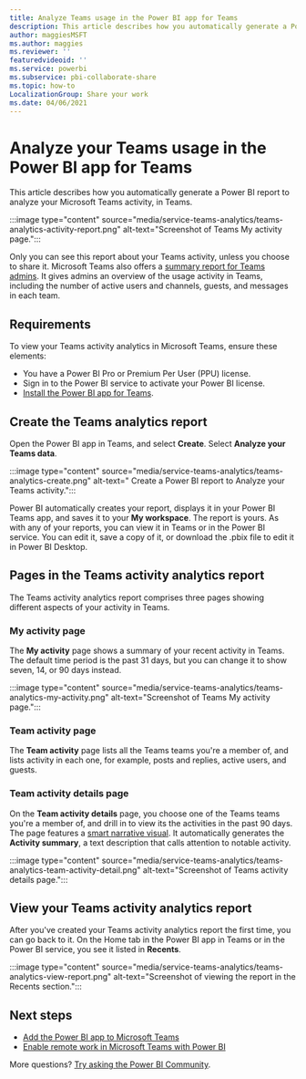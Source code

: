 ```yaml
---
title: Analyze Teams usage in the Power BI app for Teams
description: This article describes how you automatically generate a Power BI report to view your Microsoft Teams activity analytics, in Teams.
author: maggiesMSFT
ms.author: maggies
ms.reviewer: ''
featuredvideoid: ''
ms.service: powerbi
ms.subservice: pbi-collaborate-share
ms.topic: how-to
LocalizationGroup: Share your work
ms.date: 04/06/2021
---
```


# Analyze your Teams usage in the Power BI app for Teams

This article describes how you automatically generate a Power BI report to analyze your Microsoft Teams activity, in Teams.

:::image type="content" source="media/service-teams-analytics/teams-analytics-activity-report.png" alt-text="Screenshot of Teams My activity page.":::

Only you can see this report about your Teams activity, unless you choose to share it. Microsoft Teams also offers a [summary report for Teams admins](/microsoftteams/teams-analytics-and-reports/teams-usage-report). It gives admins an overview of the usage activity in Teams, including the number of active users and channels, guests, and messages in each team.

## Requirements

To view your Teams activity analytics in Microsoft Teams, ensure these elements:

- You have a Power BI Pro or Premium Per User (PPU) license.
- Sign in to the Power BI service to activate your Power BI license.
- [Install the Power BI app for Teams](service-microsoft-teams-app.md).

## Create the Teams analytics report

Open the Power BI app in Teams, and select **Create**.
Select **Analyze your Teams data**.

:::image type="content" source="media/service-teams-analytics/teams-analytics-create.png" alt-text=" Create a Power BI report to Analyze your Teams activity.":::

Power BI automatically creates your report, displays it in your Power BI Teams app, and saves it to your **My workspace**. The report is yours. As with any of your reports, you can view it in Teams or in the Power BI service. You can edit it, save a copy of it, or download the .pbix file to edit it in Power BI Desktop.

## Pages in the Teams activity analytics report

The Teams activity analytics report comprises three pages showing different aspects of your activity in Teams.

### My activity page

The **My activity** page shows a summary of your recent activity in Teams. The default time period is the past 31 days, but you can change it to show seven, 14, or 90 days instead.

:::image type="content" source="media/service-teams-analytics/teams-analytics-my-activity.png" alt-text="Screenshot of Teams My activity page.":::

### Team activity page

The **Team activity** page lists all the Teams teams you're a member of, and lists activity in each one, for example, posts and replies, active users, and guests. 

### Team activity details page

On the **Team activity details** page, you choose one of the Teams teams you're a member of, and drill in to view its the activities in the past 90 days. The page features a [smart narrative visual](../visuals/power-bi-visualization-smart-narrative.md). It automatically generates the **Activity summary**, a text description that calls attention to notable activity.

:::image type="content" source="media/service-teams-analytics/teams-analytics-team-activity-detail.png" alt-text="Screenshot of Teams activity details page.":::

## View your Teams activity analytics report

After you've created your Teams activity analytics report the first time, you can go back to it. On the Home tab in the Power BI app in Teams or in the Power BI service, you see it listed in **Recents**.

:::image type="content" source="media/service-teams-analytics/teams-analytics-view-report.png" alt-text="Screenshot of viewing the report in the Recents section.":::

## Next steps

- [Add the Power BI app to Microsoft Teams](service-microsoft-teams-app.md)
- [Enable remote work in Microsoft Teams with Power BI](service-collaborate-microsoft-teams.md)

More questions? [Try asking the Power BI Community](https://community.powerbi.com/).
